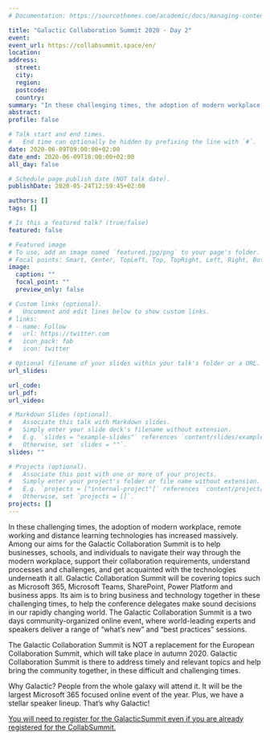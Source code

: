 ```yaml
---
# Documentation: https://sourcethemes.com/academic/docs/managing-content/

title: "Galactic Collaboration Summit 2020 - Day 2"
event:
event_url: https://collabsummit.space/en/
location:
address:
  street:
  city:
  region:
  postcode:
  country:
summary: "In these challenging times, the adoption of modern workplace, remote working and distance learning technologies has increased massively. Among our aims for the Galactic Collaboration Summit is to help businesses, schools, and individuals to navigate their way through the modern workplace, support their collaboration requirements, understand processes and challenges, and get acquainted with the technologies underneath it all."
abstract: 
profile: false

# Talk start and end times.
#   End time can optionally be hidden by prefixing the line with `#`.
date: 2020-06-09T09:00:00+02:00
date_end: 2020-06-09T18:00:00+02:00
all_day: false

# Schedule page publish date (NOT talk date).
publishDate: 2020-05-24T12:59:45+02:00

authors: []
tags: []

# Is this a featured talk? (true/false)
featured: false

# Featured image
# To use, add an image named `featured.jpg/png` to your page's folder. 
# Focal points: Smart, Center, TopLeft, Top, TopRight, Left, Right, BottomLeft, Bottom, BottomRight.
image:
  caption: ""
  focal_point: ""
  preview_only: false

# Custom links (optional).
#   Uncomment and edit lines below to show custom links.
# links:
# - name: Follow
#   url: https://twitter.com
#   icon_pack: fab
#   icon: twitter

# Optional filename of your slides within your talk's folder or a URL.
url_slides:

url_code:
url_pdf:
url_video:

# Markdown Slides (optional).
#   Associate this talk with Markdown slides.
#   Simply enter your slide deck's filename without extension.
#   E.g. `slides = "example-slides"` references `content/slides/example-slides.md`.
#   Otherwise, set `slides = ""`.
slides: ""

# Projects (optional).
#   Associate this post with one or more of your projects.
#   Simply enter your project's folder or file name without extension.
#   E.g. `projects = ["internal-project"]` references `content/project/deep-learning/index.md`.
#   Otherwise, set `projects = []`.
projects: []
---
```


In these challenging times, the adoption of modern workplace, remote working and distance learning technologies has increased massively. Among our aims for the Galactic Collaboration Summit is to help businesses, schools, and individuals to navigate their way through the modern workplace, support their collaboration requirements, understand processes and challenges, and get acquainted with the technologies underneath it all. Galactic Collaboration Summit will be covering topics such as Microsoft 365, Microsoft Teams, SharePoint, Power Platform and business apps. Its aim is to bring business and technology together in these challenging times, to help the conference delegates make sound decisions in our rapidly changing world. The Galactic Collaboration Summit is a two days community-organized online event, where world-leading experts and speakers deliver a range of “what’s new” and “best practices” sessions.

The Galactic Collaboration Summit is NOT a replacement for the European Collaboration Summit, which will take place in autumn 2020. Galactic Collaboration Summit is there to address timely and relevant topics and help bring the community together, in these difficult and challenging times.

Why Galactic? People from the whole galaxy will attend it. It will be the largest Microsoft 365 focused online event of the year. Plus, we have a stellar speaker lineup. That’s why Galactic!

[You will need to register for the GalacticSummit even if you are already registered for the CollabSummit.](https://collabsummit.space/en/tickets)